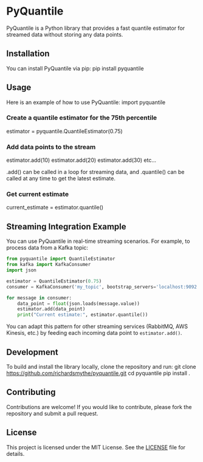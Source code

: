 # PyQuantile

PyQuantile is a Python library that provides a fast quantile estimator for streamed data without storing any data points.

## Installation

You can install PyQuantile via pip:
pip install pyquantile

## Usage

Here is an example of how to use PyQuantile:
import pyquantile

### Create a quantile estimator for the 75th percentile
estimator = pyquantile.QuantileEstimator(0.75)

### Add data points to the stream
estimator.add(10)
estimator.add(20)
estimator.add(30)
etc...

.add() can be called in a loop for streaming data, and .quantile() can be called at any time to get the latest estimate.

### Get current estimate
current_estimate = estimator.quantile()

## Streaming Integration Example

You can use PyQuantile in real-time streaming scenarios. For example, to process data from a Kafka topic:

```python
from pyquantile import QuantileEstimator
from kafka import KafkaConsumer
import json

estimator = QuantileEstimator(0.75)
consumer = KafkaConsumer('my_topic', bootstrap_servers='localhost:9092')

for message in consumer:
	data_point = float(json.loads(message.value))
	estimator.add(data_point)
	print("Current estimate:", estimator.quantile())
```

You can adapt this pattern for other streaming services (RabbitMQ, AWS Kinesis, etc.) by feeding each incoming data point to `estimator.add()`.

## Development

To build and install the library locally, clone the repository and run:
git clone https://github.com/richardsmythe/pyquantile.git
cd pyquantile
pip install .

## Contributing

Contributions are welcome! If you would like to contribute, please fork the repository and submit a pull request.

## License

This project is licensed under the MIT License. See the [LICENSE](LICENSE) file for details.

